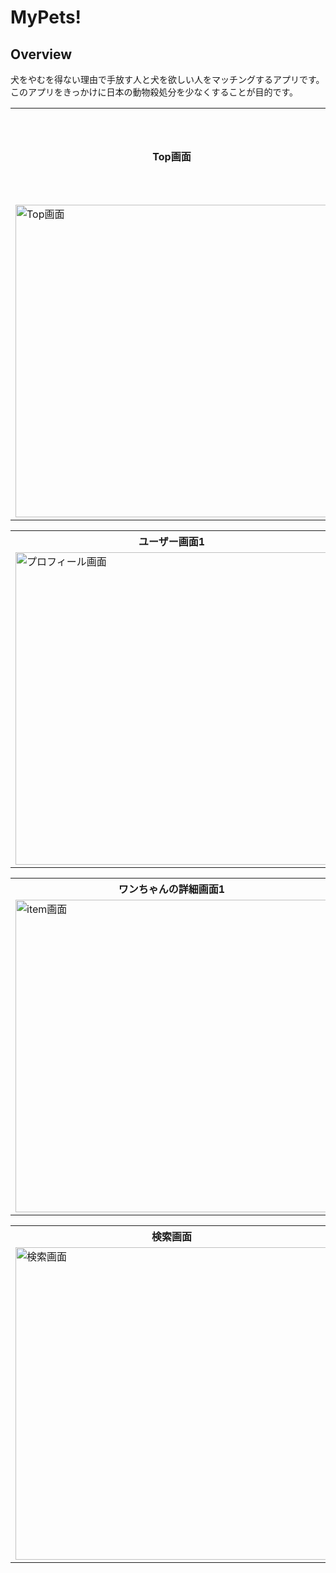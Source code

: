 <h1>MyPets!</h1>

<h2>Overview</h2>

<p>犬をやむを得ない理由で手放す人と犬を欲しい人をマッチングするアプリです。<br/>
このアプリをきっかけに日本の動物殺処分を少なくすることが目的です。
</p>

<table>
<tr>
<th>Top画面</th>
<th>ログイン画面</th>
</tr>

<tr>
<td><img width="500px" height="500px" alt="Top画面 " src="https://user-images.githubusercontent.com/85104676/147450629-a28e9626-230a-4ed3-be88-d1c1b353bc5e.png"></td>
</tr>

</table>

<table>
<tr>
<th>ユーザー画面1</th>
<th>ユーザー画面2</th>
</tr>

<tr>
<td><img width="500px" height="500px" alt="プロフィール画面" src="https://user-images.githubusercontent.com/85104676/147450770-9b754ed5-ff85-4339-868a-9c5cc83d37f6.png"></td>

<td>
<img width="500px" height="500px" alt="プロフィール画面2" src="https://user-images.githubusercontent.com/85104676/147450773-7dc73720-5f80-4032-ad7d-3463c900d0e0.png">
</td>
</tr>
</table>


<table>
<tr>
<th>ワンちゃんの詳細画面1</th>
<th>ワンちゃんの詳細画面2</th>
</tr>

<tr>
<td><img width="500px" height="500px" alt="item画面" src="https://user-images.githubusercontent.com/85104676/147451151-88959e53-2709-4e54-ad8e-c3e43dc6839a.png"></td>
<td>
<img width="500px" height="500px" alt="item画面2" src="https://user-images.githubusercontent.com/85104676/147451166-714890f8-7d0e-49d3-b550-d15f3d13d896.png">
</td>
</tr>

</table>


<table>
<tr>
<th>検索画面</th>
</tr>

<tr>
<td>
<img width="500px" height="500px" alt="検索画面" src="https://user-images.githubusercontent.com/85104676/147451237-ab4a5ab7-e30e-440e-8a34-9ea90145ecef.png">
</td>
</tr>

</table>
